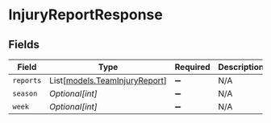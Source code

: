 # InjuryReportResponse


## Fields

| Field                                                          | Type                                                           | Required                                                       | Description                                                    |
| -------------------------------------------------------------- | -------------------------------------------------------------- | -------------------------------------------------------------- | -------------------------------------------------------------- |
| `reports`                                                      | List[[models.TeamInjuryReport](../models/teaminjuryreport.md)] | :heavy_minus_sign:                                             | N/A                                                            |
| `season`                                                       | *Optional[int]*                                                | :heavy_minus_sign:                                             | N/A                                                            |
| `week`                                                         | *Optional[int]*                                                | :heavy_minus_sign:                                             | N/A                                                            |